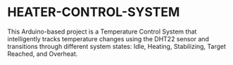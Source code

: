 # HEATER-CONTROL-SYSTEM
This Arduino-based project is a Temperature Control System that intelligently tracks temperature changes using the DHT22 sensor and transitions through different system states: Idle, Heating, Stabilizing, Target Reached, and Overheat.
